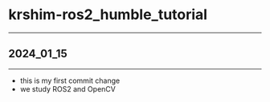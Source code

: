 # krshim-ros2_humble_tutorial

---
## 2024_01_15
---

- this is my first commit change
- we study ROS2 and OpenCV
